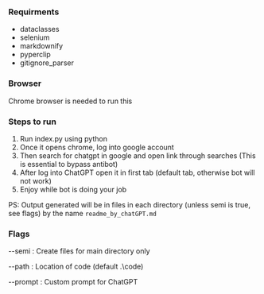 ### Requirments

- dataclasses
- selenium
- markdownify
- pyperclip
- gitignore_parser

### Browser

Chrome browser is needed to run this

### Steps to run

1. Run index.py using python
2. Once it opens chrome, log into google account
3. Then search for chatgpt in google and open link through searches (This is essential to bypass antibot)
4. After log into ChatGPT open it in first tab (default tab, otherwise bot will not work)
5. Enjoy while bot is doing your job

PS: Output generated will be in files in each directory (unless semi is true, see flags) by the name `readme_by_chatGPT.md`

### Flags
--semi : Create files for main directory only

--path : Location of code (default .\\code)

--prompt : Custom prompt for ChatGPT